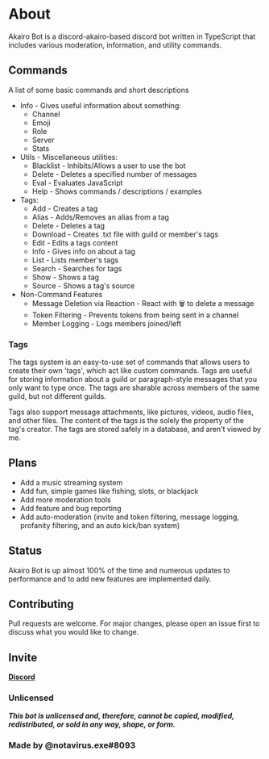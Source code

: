 # About
Akairo Bot is a discord-akairo-based discord bot written in TypeScript that includes various moderation, information, and utility commands.

## Commands
A list of some basic commands and short descriptions
* Info - Gives useful information about something:
  * Channel
  * Emoji
  * Role
  * Server
  * Stats
* Utils - Miscellaneous utilities:
	* Blacklist - Inhibits/Allows a user to use the bot
	* Delete - Deletes a specified number of messages
	* Eval - Evaluates JavaScript
	* Help - Shows commands / descriptions / examples
* Tags:
	* Add - Creates a tag
	* Alias - Adds/Removes an alias from a tag
	* Delete - Deletes a tag
	* Download - Creates .txt file with guild or member's tags
	* Edit - Edits a tags content
	* Info - Gives info on about a tag
	* List - Lists member's tags
	* Search - Searches for tags
	* Show - Shows a tag
	* Source - Shows a tag's source
* Non-Command Features
	* Message Deletion via Reaction - React with :wastebasket: to delete a message
	* Token Filtering - Prevents tokens from being sent in a channel
	* Member Logging - Logs members joined/left

### Tags
The tags system is an easy-to-use set of commands that allows users to create their own 'tags', which act like custom commands. Tags are useful for storing information about a guild or paragraph-style messages that you only want to type once. The tags are sharable across members of the same guild, but not different guilds.

Tags also support message attachments, like pictures, videos, audio files, and other files. The content of the tags is the solely the property of the tag's creator. The tags are stored safely in a database, and aren't viewed by me.

## Plans
* Add a music streaming system
* Add fun, simple games like fishing, slots, or blackjack
* Add more moderation tools
* Add feature and bug reporting
* Add auto-moderation (invite and token filtering, message logging, profanity filtering, and an auto kick/ban system)

## Status
Akairo Bot is up almost 100% of the time and numerous updates to performance and to add new features are implemented daily.

## Contributing
Pull requests are welcome. For major changes, please open an issue first to discuss what you would like to change.

## Invite
[**Discord**](https://discordapp.com/api/oauth2/authorize?client_id=586995575686168595&permissions=8&redirect_uri=https%3A%2F%2Fgithub.com%2Fqwright10%2Fakairo-bot&scope=bot)

### Unlicensed
***This bot is unlicensed and, therefore, cannot be copied, modified, redistributed, or sold in any way, shape, or form.***

### Made by @notavirus.exe#8093
